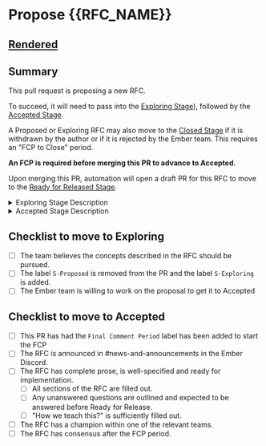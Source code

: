 <!-- If you are proposing a new RFC, please fill out the below template. 
If not, please remove the below contents
-->

# Propose {{RFC_NAME}}

<!-- Update the below to link to the rendered version of your RFC. 
The URL can be interpolated below or can be found by going to the files tab
and choosing `View file' from the `...' menu in the right hand corner of the file. -->

## [Rendered](https://github.com/{{username}}/rfcs/blob/{{branch}}/text/{{rfc_number}}-{{rfc_slug}}.md)

## Summary

This pull request is proposing a new RFC.

To succeed, it will need to pass into the [Exploring Stage](https://github.com/emberjs/rfcs#exploring)), followed by the [Accepted Stage](https://github.com/emberjs/rfcs#accepted).

A Proposed or Exploring RFC may also move to the [Closed Stage](https://github.com/emberjs/rfcs#closed) if it is withdrawn by the author or if it is rejected by the Ember team. This requires an "FCP to Close" period.

**An FCP is required before merging this PR to advance to Accepted.**

Upon merging this PR, automation will open a draft PR for this RFC to move to the [Ready for Released Stage](https://github.com/emberjs/rfcs#ready-for-release).

<details>
  <summary>Exploring Stage Description</summary>

This stage is entered when the Ember team believes the concept described in the RFC should be pursued, but the RFC may still need some more work, discussion, answers to open questions, and/or a champion before it can move to the next stage.

An RFC is moved into Exploring with consensus of the relevant teams. The relevant team expects to spend time helping to refine the proposal. The RFC remains a PR and will have an `Exploring` label applied.

An Exploring RFC that is successfully completed can move to [Accepted](https://github.com/emberjs/rfcs#accepted) with an FCP is required as in the existing process. It may also be moved to [Closed](https://github.com/emberjs/rfcs#closed) with an FCP.
</details>

<details>
  <summary>Accepted Stage Description</summary>

To move into the "accepted stage" the RFC must have complete prose and have successfully passed through an "FCP to Accept" period in which the community has weighed in and consensus has been achieved on the direction. The relevant teams believe that the proposal is well-specified and ready for implementation. The RFC has a champion within one of the relevant teams.

If there are unanswered questions, we have outlined them and expect that they will be answered before [Ready for Release](https://github.com/emberjs/rfcs#ready-for-release). 

When the RFC is accepted, the PR will be merged, and automation will open a new PR to move the RFC to the [Ready for Release](https://github.com/emberjs/rfcs#ready-for-release) stage. That PR should be used to track implementation progress and gain consensus to move to the next stage.

</details>

## Checklist to move to Exploring

- [ ] The team believes the concepts described in the RFC should be pursued.
- [ ] The label `S-Proposed` is removed from the PR and the label `S-Exploring` is added. 
- [ ] The Ember team is willing to work on the proposal to get it to Accepted

## Checklist to move to Accepted

- [ ] This PR has had the `Final Comment Period` label has been added to start the FCP
- [ ] The RFC is announced in #news-and-announcements in the Ember Discord.
- [ ] The RFC has complete prose, is well-specified and ready for implementation.
  - [ ] All sections of the RFC are filled out.
  - [ ] Any unanswered questions are outlined and expected to be answered before Ready for Release.
  - [ ] "How we teach this?" is sufficiently filled out.
- [ ] The RFC has a champion within one of the relevant teams.
- [ ] The RFC has consensus after the FCP period.
